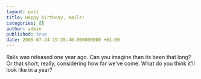 ```yaml
---
layout: post
title: Happy birthday, Rails!
categories: []
author: admin
published: true
date: 2005-07-24 19:35:40.000000000 +01:00
---
```

<p>Rails was released one year ago. Can you imagine than its been that long? Or that short, really, considering how far we&#8217;ve come. What do you think it&#8217;ll look like in a year?</p>